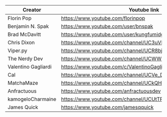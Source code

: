 | Creator       | Youtube link  | Tweeter link |
| ------------- | ------------- | ------------ |
| Florin Pop  | https://www.youtube.com/florinpop  |     https://twitter.com/florinpop1705       |
| Benjamin N. Spak  | https://www.youtube.com/user/bnspak  |     https://twitter.com/Benjaminspak         |
| Brad McDavitt  | https://www.youtube.com/user/kungfumidget100  |     https://twitter.com/Kungfumidget100         |
| Chris Dixon  | https://www.youtube.com/channel/UC3uVPUIjPBeGW3UDSeadJ3Q  |     https://twitter.com/chrisdixon161        |
| Viper.py  | https://www.youtube.com/channel/UCR8bjIFUkmWMRntCNLsAuIg  |     https://twitter.com/QuassarianViper         |
| The Nerdy Dev  | https://www.youtube.com/channel/UCWWRLPeMNMeDhpfE7R6qCyw  |     https://twitter.com/TheNerdyDev        |
| Valentino Gagliardi  | https://www.youtube.com/c/ValentinoGagliardiCoding  |     https://twitter.com/gagliardi_vale        |
| Cal  | https://www.youtube.com/channel/UCVe_D9xXXDwXyU2o0_cadxA  |     https://twitter.com/callam_woolgar       |
| MatchaMaze  | https://www.youtube.com/channel/UCkQHdtoI-By9ogdxqVOKWJw  |     https://twitter.com/MatchaMazeTweet       |
| Anfractuous  | https://www.youtube.com/anfractuousdev  |     https://twitter.com/AnfractuousOne       |
| kamogeloCharmaine  | https://www.youtube.com/channel/UCUtTPgZxfZv-p9XlMsxmMqQ  |     https://twitter.com/kamogelo142       |
| James Quick  | https://www.youtube.com/jamesqquick  |     https://twitter.com/jamesqquick       |
